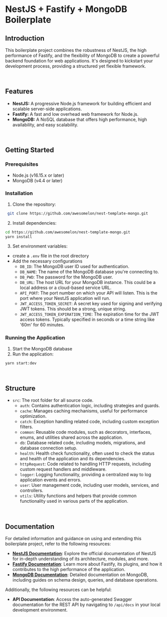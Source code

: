 # NestJS + Fastify + MongoDB Boilerplate

## Introduction

This boilerplate project combines the robustness of NestJS, the high performance of Fastify, and the flexibility of MongoDB to create a powerful backend foundation for web applications. It's designed to kickstart your development process, providing a structured yet flexible framework.

<br >

## Features

- **NestJS:** A progressive Node.js framework for building efficient and scalable server-side applications.
- **Fastify:** A fast and low overhead web framework for Node.js.
- **MongoDB:** A NoSQL database that offers high performance, high availability, and easy scalability.

<br >

## Getting Started

### Prerequisites

- Node.js (v16.15.x or later)
- MongoDB (v4.4 or later)

### Installation

1. Clone the repository:

```bash
 git clone https://github.com/awesomelon/nest-template-mongo.git
```

2. Install dependencies:

```bash
cd https://github.com/awesomelon/nest-template-mongo.git
yarn install
```

3. Set environment variables:

- create a `.env` file in the root directory
- Add the necessary configurations
  - `DB_ID`: The MongoDB user ID used for authentication.
  - `DB_NAME`: The name of the MongoDB database you're connecting to.
  - `DB_PWD`: The password for the MongoDB user.
  - `DB_URL`: The host URL for your MongoDB instance. This could be a local address or a cloud-based service URL.
  - `API_PORT`: The port number on which your API will listen. This is the port where your NestJS application will run.
  - `JWT_ACCESS_TOKEN_SECRET`: A secret key used for signing and verifying JWT tokens. This should be a strong, unique string.
  - `JWT_ACCESS_TOKEN_EXPIRATION_TIME`: The expiration time for the JWT access tokens. Typically specified in seconds or a time string like '60m' for 60 minutes.

### Running the Application

1. Start the MongoDB database
2. Run the application:

```bash
yarn start:dev
```

<br >

## Structure

- `src`: The root folder for all source code.
  - `auth`: Contains authentication logic, including strategies and guards.
  - `cache`: Manages caching mechanisms, useful for performance optimization.
  - `catch`: Exception handling related code, including custom exception filters.
  - `common`: Reusable code modules, such as decorators, interfaces, enums, and utilities shared across the application.
  - `db`: Database related code, including models, migrations, and database connection setup.
  - `health`: Health check functionality, often used to check the status and health of the application and its dependencies.
  - `httpRequest`: Code related to handling HTTP requests, including custom request handlers and middleware.
  - `logger`: Logging functionality, providing a centralized way to log application events and errors.
  - `user`: User management code, including user models, services, and controllers.
  - `utils`: Utility functions and helpers that provide common functionality used in various parts of the application.

<br >

## Documentation

For detailed information and guidance on using and extending this boilerplate project, refer to the following resources:

- [**NestJS Documentation**](https://docs.nestjs.com/): Explore the official documentation of NestJS for in-depth understanding of its architecture, modules, and more.
- [**Fastify Documentation**](https://www.fastify.io/docs/latest/): Learn more about Fastify, its plugins, and how it contributes to the high performance of the application.
- [**MongoDB Documentation**](https://docs.mongodb.com/): Detailed documentation on MongoDB, including guides on schema design, queries, and database operations.

Additionally, the following resources can be helpful:

- **API Documentation**: Access the auto-generated Swagger documentation for the REST API by navigating to `/api/docs` in your local development environment.
